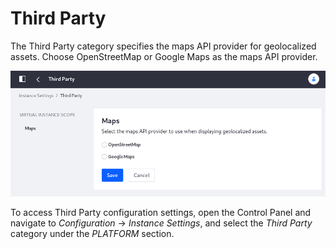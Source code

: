 # Third Party

The Third Party category specifies the maps API provider for geolocalized assets. Choose OpenStreetMap or Google Maps as the maps API provider.

![Configure API provider for mapping geolocalized assets.](./third-party/images/01.png)

To access Third Party configuration settings, open the Control Panel and navigate to _Configuration_ &rarr; _Instance Settings_, and select the _Third Party_ category under the _PLATFORM_ section.
